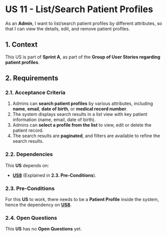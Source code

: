 # US 11 - List/Search Patient Profiles

As an **Admin**, I want to list/search patient profiles by different attributes, so that I can view the details, edit, and remove patient profiles.

## 1. Context

This US is part of **Sprint A**, as part of the **Group of User Stories regarding patient profiles**.

## 2. Requirements

### 2.1. Acceptance Criteria

1. Admins can **search patient profiles** by various attributes, including **name**, **email**, **date of birth**, or **medical record number**.
2. The system displays search results in a list view with key patient information (name, email, date of birth).
3. Admins can **select a profile from the list** to view, edit or delete the patient record.
4. The search results are **paginated**, and filters are available to refine the search results.

### 2.2. Dependencies

This **US** depends on:
* [**US8**](../us8/readme.md) (Explained in **2.3. Pre-Conditions**).

### 2.3. Pre-Conditions

For this **US** to work, there needs to be a **Patient Profile** inside the system, hence the dependency on [**US8**](../us8/readme.md).

### 2.4. Open Questions

This **US** has no **Open Questions** yet.